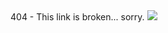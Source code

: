 <div class="fullscreen-content">
	404 - This link is broken... sorry.
	<img class="img-404" src="https://searchspring.github.io/snap/images/nebo404.svg">
</div>